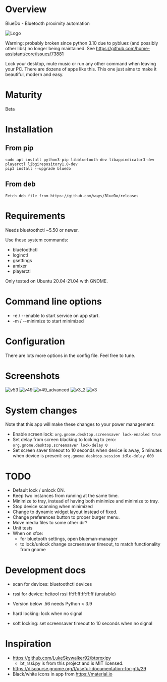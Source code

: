 # Overview

BlueDo - Bluetooth proximity automation

![Logo](https://raw.githubusercontent.com/ways/BlueDo/master/images/bluedo.png)

Warning: probably broken since python 3.10 due to pybluez (and possibly other libs) no longer being maintained. See https://github.com/home-assistant/core/issues/73881


Lock your desktop, mute music or run any other command when leaving your PC. There are dozens of apps like this. This one just aims to make it beautiful, modern and easy.

# Maturity

Beta

# Installation

## From pip

    sudo apt install python3-pip libbluetooth-dev libappindicator3-dev playerctl libgirepository1.0-dev
    pip3 install --upgrade bluedo

## From deb

    Fetch deb file from https://github.com/ways/BlueDo/releases

# Requirements

Needs bluetoothctl ~5.50 or newer.

Use these system commands:

* bluetoothctl
* loginctl
* gsettings
* amixer
* playerctl

Only tested on Ubuntu 20.04-21.04 with GNOME.

# Command line options

* -e / --enable to start service on app start.
* -m / --minimize to start minimized

# Configuration

There are lots more options in the config file. Feel free to tune.

# Screenshots

![v53](https://raw.githubusercontent.com/ways/BlueDo/master/images/v53.png)
![v49](https://raw.githubusercontent.com/ways/BlueDo/master/images/v49.png)
![v49_advanced](https://raw.githubusercontent.com/ways/BlueDo/master/images/v49_advanced.png)
![v3_2](https://raw.githubusercontent.com/ways/BlueDo/master/images/v3_2.png)
![v3](https://raw.githubusercontent.com/ways/BlueDo/master/images/v3.png)

# System changes

Note that this app will make these changes to your power management:

* Enable screen lock: ```org.gnome.desktop.screensaver lock-enabled true```
* Set delay from screen blacking to locking to zero: ```org.gnome.desktop.screensaver lock-delay 0```
* Set screen saver timeout to 10 seconds when device is away, 5 minutes when device is present: ```org.gnome.desktop.session idle-delay 600```

# TODO

* Default lock / unlock ON.
* Keep two instances from running at the same time.
* Minimize to tray, instead of having both minimize and minimize to tray.
* Stop device scanning when minimized
* Change to dynamic widget layout instead of fixed.
* Change preferences button to proper burger menu.
* Move media files to some other dir?
* Unit tests
* When on xfce:
  * for bluetooth settings, open blueman-manager
  * to lock/unlock change xscreensaver timeout, to match functionality from gnome

# Development docs

* scan for devices: bluetoothctl devices
* rssi for device: hcitool rssi ff:ff:ff:ff:ff:ff (unstable)
* Version below .56 needs Python < 3.9

* hard locking: lock when no signal
* soft locking: set screensaver timeout to 10 seconds when no signal

# Inspiration

* https://github.com/LukeSkywalker92/btproxipy
  * bt_rssi.py is from this project and is MIT licensed.
* https://discourse.gnome.org/t/useful-documentation-for-gtk/29
* Black/white icons in app from https://material.io
